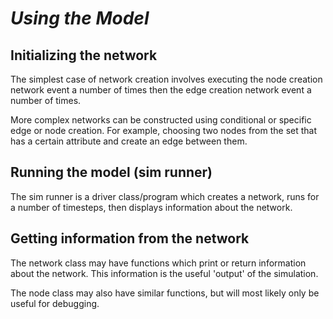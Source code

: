 # ***Using the Model***

## Initializing the network

The simplest case of network creation involves executing the node creation network event a number of times then the edge creation network event a number of times.

More complex networks can be constructed using conditional or specific edge or node creation. For example, choosing two nodes from the set that has a certain attribute and create an edge between them.

## Running the model (sim runner)

The sim runner is a driver class/program which creates a network, runs for a number of timesteps, then displays information about the network.

## Getting information from the network

The network class may have functions which print or return information about the network. This information is the useful 'output' of the simulation.

The node class may also have similar functions, but will most likely only be useful for debugging.
